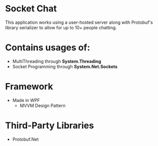 # Socket Chat

This application works using a user-hosted server along with Protobuf's library serializer to allow for up to 10+ people chatting.

# Contains usages of:
* MultiThreading through **System.Threading**
* Socket Programming through **System.Net.Sockets**

# Framework
* Made in WPF
     * MVVM Design Pattern
 
 # Third-Party Libraries
 * Protobuf.Net
